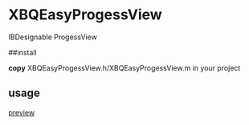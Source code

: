 # XBQEasyProgessView

IBDesignable ProgessView

##install 

**copy** XBQEasyProgessView.h/XBQEasyProgessView.m in your project

## usage
[preview]()


